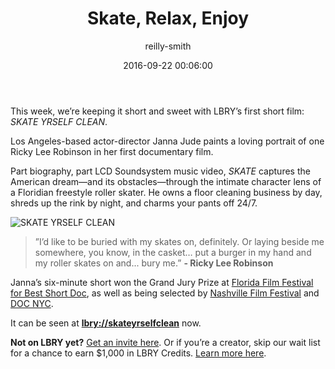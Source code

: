 ﻿---
author: reilly-smith
title: 'Skate, Relax, Enjoy'
date: '2016-09-22 00:06:00'
cover: 'skate-banner.png'
---
This week, we’re keeping it short and sweet with LBRY’s first short film: *SKATE YRSELF CLEAN*.

Los Angeles-based actor-director Janna Jude paints a loving portrait of one Ricky Lee Robinson in her first documentary film.

Part biography, part LCD Soundsystem music video, *SKATE* captures the American dream—and its obstacles—through the intimate character lens of a Floridian freestyle roller skater. He owns a floor cleaning business by day, shreds up the rink by night, and charms your pants off 24/7.

![SKATE YRSELF CLEAN](/img/news/skate-inline.png)

>”I’d like to be buried with my skates on, definitely. Or laying beside me somewhere, you know, in the casket… put a burger in my hand and my roller skates on and... bury me.” **- Ricky Lee Robinson**

Janna’s six-minute short won the Grand Jury Prize at [Florida Film Festival for Best Short Doc](http://articles.orlandosentinel.com/2013-05-01/entertainment/os-florida-film-festival-winners-20130501_1_florida-film-festival-award-winners-audience-award), as well as being selected by [Nashville Film Festival](https://nashvillefilmfestival.org/news/full-short-film-lineup/) and [DOC NYC](http://www.docnyc.net/film/obsessions/).

It can be seen at **[lbry://skateyrselfclean](lbry://skateyrselfclean)** now.

**Not on LBRY yet?** [Get an invite here](https://lbry.io/get). Or if you’re a creator, skip our wait list for a chance to earn $1,000 in LBRY Credits. [Learn more here](https://lbry.io/publish).
